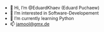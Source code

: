 - 👋 Hi, I’m @EduardKhaev (Eduard Puchaew)
- 👀 I’m interested in Software-Developement
- 🌱 I’m currently learning Python 
- 📫 jamool@gmx.de


